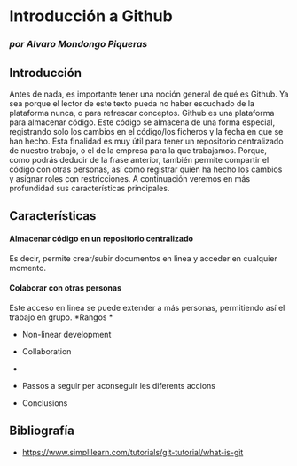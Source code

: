 # Introducción a Github
### _por Alvaro Mondongo Piqueras_

## Introducción
Antes de nada, es importante tener una noción general de qué es Github. Ya sea porque el lector de este texto pueda no haber escuchado de la plataforma nunca, o para refrescar conceptos.
Github es una plataforma para almacenar código. Este código se almacena de una forma especial, registrando solo los cambios en el código/los ficheros y la fecha en que se han hecho.
Esta finalidad es muy útil para tener un repositorio centralizado de nuestro trabajo, o el de la empresa para la que trabajamos. Porque, como podrás deducir de la frase anterior, también
permite compartir el código con otras personas, así como registrar quien ha hecho los cambios y asignar roles con restricciones.
A continuación veremos en más profundidad sus características principales.

## Características
#### Almacenar código en un repositorio centralizado
Es decir, permite crear/subir documentos en linea y acceder en cualquier momento.
#### Colaborar con otras personas
Este acceso en linea se puede extender a más personas, permitiendo así el trabajo en grupo. 
*Rangos
*

- Non-linear development
- Collaboration
- 

- Passos a seguir per aconseguir les diferents accions
- Conclusions


## Bibliografía
- https://www.simplilearn.com/tutorials/git-tutorial/what-is-git
